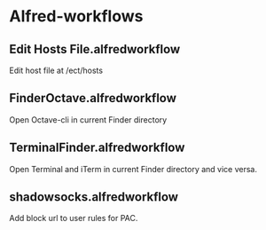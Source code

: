 # Alfred-workflows

## Edit Hosts File.alfredworkflow

Edit host file at /ect/hosts


## FinderOctave.alfredworkflow

Open Octave-cli in current Finder directory


## TerminalFinder.alfredworkflow

Open Terminal and iTerm in current Finder directory and vice versa.


## shadowsocks.alfredworkflow

Add block url to user rules for PAC.
